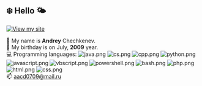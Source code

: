 ## ❄️ Hello 🌤️
[![View my site](https://i.ibb.co/3zCs0Rg/button-viewsite.png)](http://darkcat09.github.io/)

🔹 My name is **Andrey** Chechkenev.  
🔸 My birthday is on July, **2009** year.  
💻 Programming languages: ![java.png](https://i.ibb.co/km1sN5Y/java.png) ![cs.png](https://i.ibb.co/5hLz74k/cs.png) ![cpp.png](https://i.ibb.co/dLGNx4Q/cpp.png) ![python.png](https://i.ibb.co/G3qP39z/python.png) ![javascript.png](https://i.ibb.co/k1WYYYs/javascript.png) ![vbscript.png](https://i.ibb.co/FDHWwVT/vbscript.png) ![powershell.png](https://i.ibb.co/k0bJfrr/powershell.png) ![bash.png](https://i.ibb.co/j46ws29/bash.png) ![php.png](https://i.ibb.co/yPRhNPw/php.png) ![html.png](https://i.ibb.co/TLMWVKX/html.png) ![css.png](https://i.ibb.co/HgKBX69/css.png)  
📫 [aacd0709@mail.ru](mailto:aacd0709@mail.ru)  
